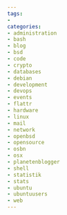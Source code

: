```yaml
---
tags:
-
categories:
- administration
- bash
- blog
- bsd
- code
- crypto
- databases
- debian
- development
- devops
- events
- flattr
- hardware
- linux
- mail
- network
- openbsd
- opensource
- osbn
- osx
- planetenblogger
- shell
- statistik
- stats
- ubuntu
- ubuntuusers
- web
---
```

